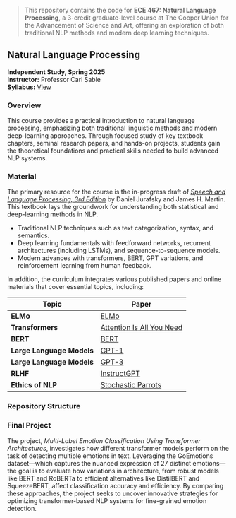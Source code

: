 

> This repository contains the code for **ECE 467: Natural Language Processing**, a 3-credit graduate-level course at The Cooper Union for the Advancement of Science and Art, offering an exploration of both traditional NLP methods and modern deep learning techniques.


## Natural Language Processing
**Independent Study, Spring 2025**  
**Instructor:** Professor Carl Sable   
**Syllabus:** [View](http://faculty.cooper.edu/sable2/courses/fall2024/ece467)


### Overview

This course provides a practical introduction to natural language processing, emphasizing both traditional linguistic methods and modern deep-learning approaches. Through focused study of key textbook chapters, seminal research papers, and hands-on projects, students gain the theoretical foundations and practical skills needed to build advanced NLP systems.



### Material

The primary resource for the course is the in-progress draft of [*Speech and Language Processing, 3rd Edition*](https://web.stanford.edu/~jurafsky/slp3/) by Daniel Jurafsky and James H. Martin. This textbook lays the groundwork for understanding both statistical and deep-learning methods in NLP. 

- Traditional NLP techniques such as text categorization, syntax, and semantics.
- Deep learning fundamentals with feedforward networks, recurrent architectures (including LSTMs), and sequence-to-sequence models.
- Modern advances with transformers, BERT, GPT variations, and reinforcement learning from human feedback.

In addition, the curriculum integrates various published papers and online materials that cover essential topics, including:

<div align="center">

| **Topic**                   | **Paper** |
|-----------------------------|-----------|
| **ELMo**                    | [ELMo](https://arxiv.org/abs/1802.05365) |
| **Transformers**            | [Attention Is All You Need](https://arxiv.org/abs/1706.03762) |
| **BERT**                    | [BERT](https://arxiv.org/abs/1810.04805) |
| **Large Language Models**   | [GPT-1](https://cdn.openai.com/research-covers/language-unsupervised/language_understanding_paper.pdf) |
| **Large Language Models**   | [GPT-3](https://arxiv.org/abs/2005.14165) |
| **RLHF**                    | [InstructGPT](https://arxiv.org/abs/2203.02155) |
| **Ethics of NLP**           | [Stochastic Parrots](https://dl.acm.org/doi/10.1145/3442188.3445922) |
</div>

### Repository Structure


### Final Project

The project, *Multi-Label Emotion Classification Using Transformer Architectures*, investigates how different transformer models perform on the task of detecting multiple emotions in text. Leveraging the GoEmotions dataset—which captures the nuanced expression of 27 distinct emotions—the goal is to evaluate how variations in architecture, from robust models like BERT and RoBERTa to efficient alternatives like DistilBERT and SqueezeBERT, affect classification accuracy and efficiency. By comparing these approaches, the project seeks to uncover innovative strategies for optimizing transformer-based NLP systems for fine-grained emotion detection.